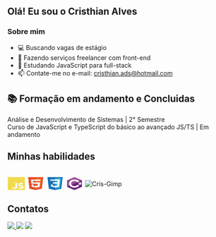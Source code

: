 ## Olá! Eu sou o Cristhian Alves
<h3>Sobre mim</h3>

- 💻 Buscando vagas de estágio
- 🔭 Fazendo serviços freelancer com front-end
- 🌱 Estudando JavaScript para full-stack
- 📫 Contate-me no e-mail: cristhian.ads@hotmail.com

## 📚 Formação em andamento e Concluidas

Análise e Desenvolvimento de Sistemas | 2° Semestre <br>
Curso de JavaScript e TypeScript do básico ao avançado JS/TS | Em andamento


## Minhas habilidades
<div style="display: inline_block"><br>
  <img align="center" alt="Cris-Js" height="30" width="40" src="https://raw.githubusercontent.com/devicons/devicon/master/icons/javascript/javascript-plain.svg">
  <img align="center" alt="Cris-HTML" height="30" width="40" src="https://raw.githubusercontent.com/devicons/devicon/master/icons/html5/html5-original.svg">
  <img align="center" alt="Cris-CSS" height="30" width="40" src="https://raw.githubusercontent.com/devicons/devicon/master/icons/css3/css3-original.svg">
  <img align="center" alt="Cris-Csharp" height="30" width="40" src="https://raw.githubusercontent.com/devicons/devicon/master/icons/csharp/csharp-original.svg">
  <img align="center" alt="Cris-Gimp" height="30" width="40" src="https://cdn.jsdelivr.net/gh/devicons/devicon@latest/icons/gimp/gimp-original.svg" />    
</div>

 ## Contatos

<div> 
  <a href="https://wa.me/5513988372703" targe="_blanl"><img src="https://img.shields.io/badge/WhatsApp-25D366?style=for-the-badge&logo=whatsapp&logoColor=white"</a>
  <a href="https://www.linkedin.com/in/alvesscristhian" target="_blank"><img src="https://img.shields.io/badge/-LinkedIn-%230077B5?style=for-the-badge&logo=linkedin&logoColor=white" target="_blank"></a> 
  <a href = "mailto:cristhian.ads@hotmail.com"><img src="https://img.shields.io/badge/-Gmail-%23333?style=for-the-badge&logo=gmail&logoColor=white" target="_blank"></a>
  
</div>

